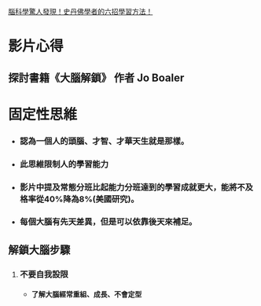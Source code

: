 [腦科學驚人發現！史丹佛學者的六招學習方法！](https://www.youtube.com/watch?v=DgbSc6Ys710&ab_channel=%E8%B6%85%E7%B4%9A%E6%AD%AASuperY)

# 影片心得

## 探討書籍《大腦解鎖》 作者 Jo Boaler

# 固定性思維
- ### 認為一個人的頭腦、才智、才華天生就是那樣。
- ### 此思維限制人的學習能力
- ### 影片中提及常態分班比起能力分班達到的學習成就更大，能將不及格率從40%降為8%(美國研究)。
- ### 每個大腦有先天差異，但是可以依靠後天來補足。

## 解鎖大腦步驟

1. ### 不要自我設限
    - #### 了解大腦經常重組、成長、不會定型
